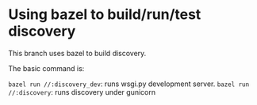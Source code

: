 # Using bazel to build/run/test discovery

This branch uses bazel to build discovery.

The basic command is:

`bazel run //:discovery_dev`: runs wsgi.py development server.
`bazel run //:discovery`: runs discovery under gunicorn 


